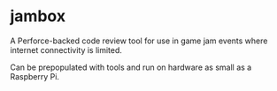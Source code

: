 # jambox
A Perforce-backed code review tool for use in game jam events where internet connectivity is limited.  

Can be prepopulated with tools and run on hardware as small as a Raspberry Pi.
